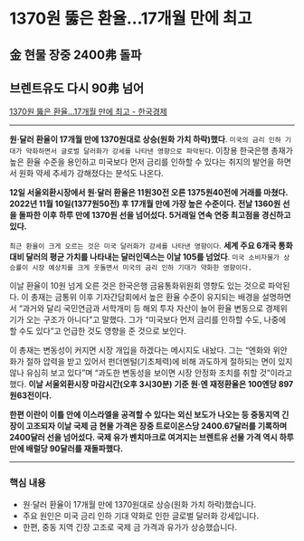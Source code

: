 # 1370원 뚫은 환율…17개월 만에 최고
## 金 현물 장중 2400弗 돌파
## 브렌트유도 다시 90弗 넘어
[1370원 뚫은 환율…17개월 만에 최고 - 한국경제](https://n.news.naver.com/article/newspaper/015/0004972231?date=20240413)

---

**원·달러 환율이 17개월 만에 1370원대로 상승(원화 가치 하락)했다**. `미국의 금리 인하 기대가 약화하면서 글로벌 달러화가 강세를 나타낸 영향으로 파악된다`. 이창용 한국은행 총재가 높은 환율 수준을 용인하고 미국보다 먼저 금리를 인하할 수 있다는 취지의 발언을 하면서 원화 약세 추세가 강해졌다는 분석도 나온다.

**12일 서울외환시장에서 원·달러 환율은 11원30전 오른 1375원40전에 거래를 마쳤다. 2022년 11월 10일(1377원50전) 후 17개월 만에 가장 높은 수준이다. 전날 1360원 선을 돌파한 이후 하루 만에 1370원 선을 넘어섰다. 5거래일 연속 연중 최고점을 경신하고 있다.**

`최근 환율이 크게 오르는 것은 미국 달러화가 강세를 나타낸 영향이다`. **세계 주요 6개국 통화 대비 달러의 평균 가치를 나타내는 달러인덱스는 이날 105를 넘었다**. `미국 소비자물가 상승률이 시장 예상치를 크게 웃돌면서 미국의 금리 인하 기대가 약화한 영향이다.`

이날 환율이 10원 넘게 오른 것은 한국은행 금융통화위원회 영향도 있는 것으로 파악된다. 이 총재는 금통위 이후 기자간담회에서 높은 환율 수준이 유지되는 배경을 설명하면서 “과거와 달리 국민연금과 서학개미 등 해외 투자 자산이 늘어 환율 변동으로 경제위기가 오는 구조가 아니다”고 말했다. 그가 “미국보다 먼저 금리를 인하할 수도, 나중에 할 수도 있다”고 언급한 것도 영향을 준 것으로 보인다.

이 총재는 변동성이 커지면 시장 개입을 하겠다는 메시지도 내놨다. 그는 “엔화와 위안화가 절하 압력을 받고 있어서 펀더멘털(기초체력)에 비해 과도하게 절하되는 면이 있지 않나 유심히 보고 있다”며 “과도한 변동성을 보이면 시장 안정화 조치를 취할 것”이라고 했다. **이날 서울외환시장 마감시간(오후 3시30분) 기준 원·엔 재정환율은 100엔당 897원63전이다.**

**한편 이란이 이틀 안에 이스라엘을 공격할 수 있다는 외신 보도가 나오는 등 중동지역 긴장이 고조되자 이날 국제 금 현물 가격은 장중 트로이온스당 2400.67달러를 기록하며 2400달러 선을 넘어섰다. 국제 유가 벤치마크로 여겨지는 브렌트유 선물 가격 역시 하루 만에 배럴당 90달러를 재돌파했다.**


---

### 핵심 내용

* 원·달러 환율이 17개월 만에 1370원대로 상승(원화 가치 하락)했습니다.
* 주요 원인은 미국 금리 인하 기대 약화로 인한 글로벌 달러화 강세입니다.
* 한편, 중동 지역 긴장 고조로 국제 금 가격과 유가가 상승했습니다.

